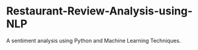 # Restaurant-Review-Analysis-using-NLP
A sentiment analysis using Python and Machine Learning Techniques.
